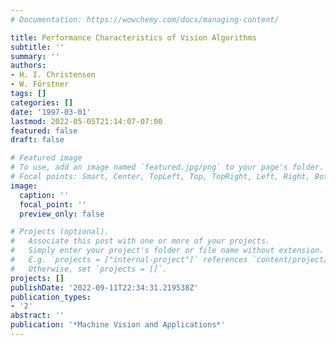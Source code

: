 ```yaml
---
# Documentation: https://wowchemy.com/docs/managing-content/

title: Performance Characteristics of Vision Algorithms
subtitle: ''
summary: ''
authors:
- H. I. Christensen
- W. Förstner
tags: []
categories: []
date: '1997-03-01'
lastmod: 2022-05-05T21:14:07-07:00
featured: false
draft: false

# Featured image
# To use, add an image named `featured.jpg/png` to your page's folder.
# Focal points: Smart, Center, TopLeft, Top, TopRight, Left, Right, BottomLeft, Bottom, BottomRight.
image:
  caption: ''
  focal_point: ''
  preview_only: false

# Projects (optional).
#   Associate this post with one or more of your projects.
#   Simply enter your project's folder or file name without extension.
#   E.g. `projects = ["internal-project"]` references `content/project/deep-learning/index.md`.
#   Otherwise, set `projects = []`.
projects: []
publishDate: '2022-09-11T22:34:31.219538Z'
publication_types:
- '2'
abstract: ''
publication: '*Machine Vision and Applications*'
---
```

